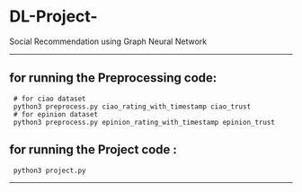 # DL-Project-
Social Recommendation using Graph Neural Network

------------------------------------------------------------------------------------------

## for running the Preprocessing code:
     # for ciao dataset
     python3 preprocess.py ciao_rating_with_timestamp ciao_trust  
     # for epinion dataset
     python3 preprocess.py epinion_rating_with_timestamp epinion_trust  


## for running the Project code :
     python3 project.py
     
------------------------------------------------------------------------------------------

